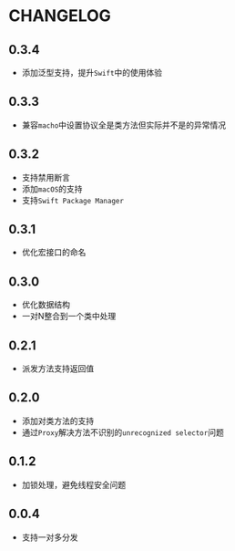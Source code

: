 # CHANGELOG

## 0.3.4

- 添加泛型支持，提升`Swift`中的使用体验

## 0.3.3

- 兼容`macho`中设置协议全是类方法但实际并不是的异常情况

## 0.3.2

- 支持禁用断言
- 添加`macOS`的支持
- 支持`Swift Package Manager`


## 0.3.1

- 优化宏接口的命名


## 0.3.0

- 优化数据结构
- 一对N整合到一个类中处理


## 0.2.1

- 派发方法支持返回值


## 0.2.0

- 添加对类方法的支持
- 通过`Proxy`解决方法不识别的`unrecognized selector`问题


## 0.1.2

- 加锁处理，避免线程安全问题


## 0.0.4

- 支持一对多分发